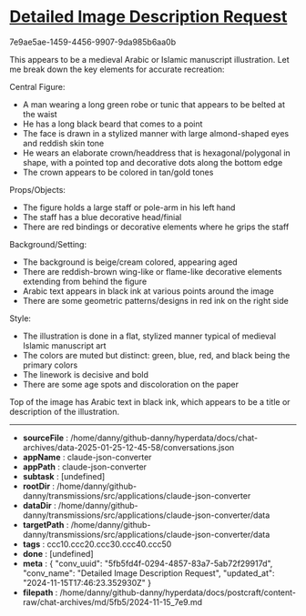 # [Detailed Image Description Request](https://claude.ai/chat/5fb5fd4f-0294-4857-83a7-5ab72f29917d)

7e9ae5ae-1459-4456-9907-9da985b6aa0b

 This appears to be a medieval Arabic or Islamic manuscript illustration. Let me break down the key elements for accurate recreation:

Central Figure:
- A man wearing a long green robe or tunic that appears to be belted at the waist
- He has a long black beard that comes to a point
- The face is drawn in a stylized manner with large almond-shaped eyes and reddish skin tone
- He wears an elaborate crown/headdress that is hexagonal/polygonal in shape, with a pointed top and decorative dots along the bottom edge
- The crown appears to be colored in tan/gold tones

Props/Objects:
- The figure holds a large staff or pole-arm in his left hand
- The staff has a blue decorative head/finial
- There are red bindings or decorative elements where he grips the staff

Background/Setting:
- The background is beige/cream colored, appearing aged
- There are reddish-brown wing-like or flame-like decorative elements extending from behind the figure
- Arabic text appears in black ink at various points around the image
- There are some geometric patterns/designs in red ink on the right side

Style:
- The illustration is done in a flat, stylized manner typical of medieval Islamic manuscript art
- The colors are muted but distinct: green, blue, red, and black being the primary colors
- The linework is decisive and bold
- There are some age spots and discoloration on the paper

Top of the image has Arabic text in black ink, which appears to be a title or description of the illustration.

---

* **sourceFile** : /home/danny/github-danny/hyperdata/docs/chat-archives/data-2025-01-25-12-45-58/conversations.json
* **appName** : claude-json-converter
* **appPath** : claude-json-converter
* **subtask** : [undefined]
* **rootDir** : /home/danny/github-danny/transmissions/src/applications/claude-json-converter
* **dataDir** : /home/danny/github-danny/transmissions/src/applications/claude-json-converter/data
* **targetPath** : /home/danny/github-danny/transmissions/src/applications/claude-json-converter/data
* **tags** : ccc10.ccc20.ccc30.ccc40.ccc50
* **done** : [undefined]
* **meta** : {
  "conv_uuid": "5fb5fd4f-0294-4857-83a7-5ab72f29917d",
  "conv_name": "Detailed Image Description Request",
  "updated_at": "2024-11-15T17:46:23.352930Z"
}
* **filepath** : /home/danny/github-danny/hyperdata/docs/postcraft/content-raw/chat-archives/md/5fb5/2024-11-15_7e9.md